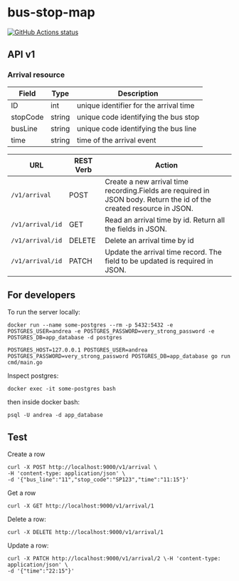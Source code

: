 # bus-stop-map

<p align="left">
  <a href="https://github.com/andregri/bus-stop-map/actions"><img alt="GitHub Actions status" src="https://github.com/andregri/bus-stop-map/workflows/Build%20go%20app/badge.svg"></a>
</p>

## API v1

### Arrival resource

| Field | Type | Description |
| --- | --- | --- |
| ID | int | unique identifier for the arrival time |
| stopCode | string | unique code identifying the bus stop | 
| busLine | string | unique code identifying the bus line |
| time | string | time of the arrival event | 

| URL | REST Verb | Action |
| --- | --- | --- |
| `/v1/arrival`  | POST | Create a new arrival time recording.Fields are required in JSON body. Return the id of the created resource in JSON. |
| `/v1/arrival/id` | GET | Read an arrival time by id. Return all the fields in JSON. |
| `/v1/arrival/id` | DELETE | Delete an arrival time by id |
| `/v1/arrival/id` | PATCH | Update the arrival time record. The field to be updated is required in JSON. |

## For developers
To run the server locally:
```
docker run --name some-postgres --rm -p 5432:5432 -e POSTGRES_USER=andrea -e POSTGRES_PASSWORD=very_strong_password -e POSTGRES_DB=app_database -d postgres

POSTGRES_HOST=127.0.0.1 POSTGRES_USER=andrea POSTGRES_PASSWORD=very_strong_password POSTGRES_DB=app_database go run cmd/main.go
```

Inspect postgres:
```
docker exec -it some-postgres bash
```

then inside docker bash:
```
psql -U andrea -d app_database
```


## Test
Create a row
```
curl -X POST http://localhost:9000/v1/arrival \
-H 'content-type: application/json' \
-d '{"bus_line":"11","stop_code":"SP123","time":"11:15"}'
```

Get a row
```
curl -X GET http://localhost:9000/v1/arrival/1
```

Delete a row:
```
curl -X DELETE http://localhost:9000/v1/arrival/1
```

Update a row:
```
curl -X PATCH http://localhost:9000/v1/arrival/2 \-H 'content-type: application/json' \
-d '{"time":"22:15"}'
```